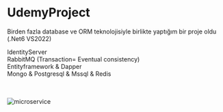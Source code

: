 <h1>UdemyProject</h1>

Birden fazla database ve ORM teknolojisiyle birlikte yaptığım bir proje oldu (.Net6 VS2022)

IdentityServer<br>
RabbitMQ (Transaction= Eventual consistency)<br>
Entityframework & Dapper<br>
Mongo & Postgresql & Mssql & Redis<br>
<br><br>

![microservice](https://i.hizliresim.com/39omgzj.png)
